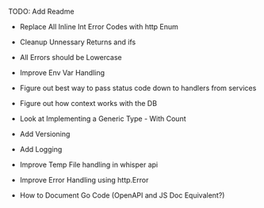 TODO: Add Readme 

* Replace All Inline Int Error Codes with http Enum
* Cleanup Unnessary Returns and ifs
* All Errors should be Lowercase

* Improve Env Var Handling
* Figure out best way to pass status code down to handlers from services
* Figure out how context works with the DB
* Look at Implementing a Generic Type - With Count
* Add Versioning
* Add Logging
* Improve Temp File handling in whisper api
* Improve Error Handling using http.Error
* How to Document Go Code (OpenAPI and JS Doc Equivalent?)
